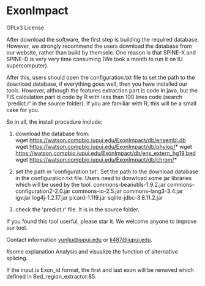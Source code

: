 # ExonImpact

GPLv3 License

After download the software, the first step is building the required database. 
However, we strongly recommend the users download the database from our website, rather than build by themsele. One reason is that SPINE-X and SPINE-D is very very time consuming (We took a month to run it on IU supercomputer). 

After this, users should open the configuration.txt file to set the path to the download database, if everything goes well, then you have installed our tools. However, although the features extraction part is code in java, but the FIS calculation part is code by R with less than 100 lines code (search 'predict.r' in the source folder). If you are familiar with R, this will be a small cake for you. 

So in all, the install procedure include:

1. download the database from:  
wget https://watson.compbio.iupui.edu/ExonImpact/db/ensembl.db 
wget https://watson.compbio.iupui.edu/ExonImpact/db/phylop/* 
wget https://watson.compbio.iupui.edu/ExonImpact/db/ens_extern_hg19.bed 
wget https://watson.compbio.iupui.edu/ExonImpact/db/chrom/* 

2. set the path in 'configuration.txt'. 
Set the path to the download database in the configuration.txt file. 
Users need to donwload some jar libraries which will be used by the tool.
commons-beanutils-1.9.2.jar
commons-configuration2-2.0.jar
commons-io-2.5.jar
commons-lang3-3.4.jar
igv.jar
log4j-1.2.17.jar
picard-1.119.jar
sqlite-jdbc-3.8.11.2.jar

3. check the 'predict.r' file. 
It is in the source folder. 

If you found this tool userful, please star it. We welcome anyone to improve our tool. 

Contact information yunliu@iupui.edu or li487@iupui.edu.

#some explanation
Analysis and visualize the function of alternative splicing.

If the input is Exon_id format, the first and last exon will be removed which defined in Bed_region_extractor:85.
